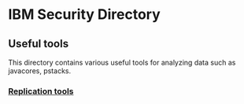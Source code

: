 # IBM Security Directory

## Useful tools

This directory contains various useful tools for analyzing data such as javacores, pstacks.

### [Replication tools](replication)
